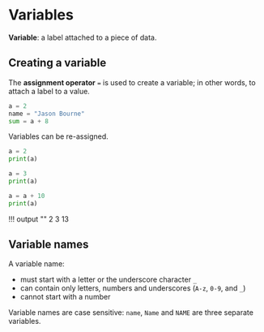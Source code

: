# Variables

**Variable**: a label attached to a piece of data.

## Creating a variable

The **assignment operator** `=` is used to create a variable; in other words, to attach a label to a value.

```python
a = 2
name = "Jason Bourne"
sum = a + 8
```

Variables can be re-assigned.

```python
a = 2
print(a)

a = 3
print(a)

a = a + 10
print(a)
```

!!! output ""
    2
    3
    13


## Variable names

A variable name:

- must start with a letter or the underscore character `_`
- can contain only letters, numbers and underscores (`A-z`, `0-9`, and `_`)
- cannot start with a number

Variable names are case sensitive: `name`, `Name` and `NAME` are three separate variables.
